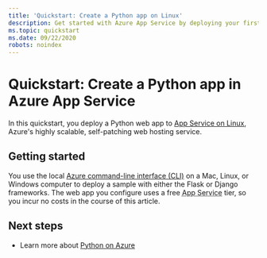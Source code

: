 ```yaml
---
title: 'Quickstart: Create a Python app on Linux'
description: Get started with Azure App Service by deploying your first Python app to a Linux container in App Service.
ms.topic: quickstart
ms.date: 09/22/2020
robots: noindex
---
```


# Quickstart: Create a Python app in Azure App Service 

In this quickstart, you deploy a Python web app to [App Service on Linux](/azure/app-service/overview#app-service-on-linux), Azure's highly scalable, self-patching web hosting service. 

## Getting started

You use the local [Azure command-line interface (CLI)](/cli/azure/install-azure-cli) on a Mac, Linux, or Windows computer to deploy a sample with either the Flask or Django frameworks. The web app you configure uses a free <abbr title="An HTTP-based service for hosting web applications, REST APIs, and mobile back-end applications.">App Service</abbr> tier, so you incur no costs in the course of this article.

## Next steps

* Learn more about [Python on Azure](/azure/developer/python/)
